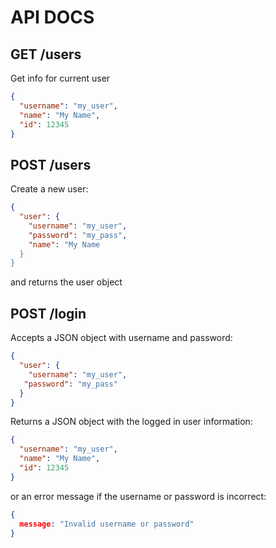 # API DOCS

## GET /users

Get info for current user

```json
{ 
  "username": "my_user",
  "name": "My Name",
  "id": 12345
}

```

## POST /users

Create a new user:

```json
{
  "user": {
    "username": "my_user",
    "password": "my_pass",
    "name": "My Name
  }
}
```

and returns the user object

## POST /login 

Accepts a JSON object with username and password:

```json
{
  "user": {
    "username": "my_user",
   "password": "my_pass"
  }
}
```

Returns a JSON object with the logged in user information:

```json
{ 
  "username": "my_user",
  "name": "My Name",
  "id": 12345
}
```

or an error message if the username or password is incorrect:

```json
{ 
  message: "Invalid username or password"
}
```
